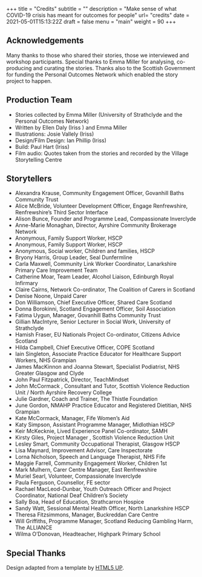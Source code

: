 +++
title = "Credits"
subtitle = ""
description = "Make sense of what COVID-19 crisis has meant for outcomes for people"
url= "credits"
date = 2021-05-01T15:13:22Z
draft = false
menu = "main"
weight = 90
+++

## Acknowledgements

Many thanks to those who shared their stories, those we interviewed and workshop participants. Special thanks to Emma Miller for analysing, co-producing and curating the stories. Thanks also to the Scottish Government for funding the Personal Outcomes Network which enabled the story project to happen.

## Production Team

* Stories collected by Emma Miller (University of Strathclyde and the Personal Outcomes Network)
* Written by Ellen Daly (Iriss ) and Emma Miller
* Illustrations: Josie Vallely (Iriss)
* Design/Film Design: Ian Phillip (Iriss)
* Build: Paul Hart (Iriss)
* Film audio: Quotes taken from the stories and recorded by the Village Storytelling Centre

## Storytellers

* Alexandra Krause, Community Engagement Officer, Govanhill Baths Community Trust
* Alice McBride, Volunteer Development Officer, Engage Renfrewshire,  Renfrewshire’s Third Sector Interface
* Alison Bunce, Founder and Programme Lead, Compassionate Inverclyde
* Anne-Marie Monaghan, Director, Ayrshire Community Brokerage Network
* Anonymous, Family Support Worker, HSCP
* Anonymous, Family Support Worker, HSCP
* Anonymous, Social worker,  Children and families, HSCP
* Bryony Harris, Group Leader, Seal Dunfermline
* Carla Maxwell, Community Link Worker Coordinator, Lanarkshire Primary Care Improvement Team
* Catherine Moar, Team Leader, Alcohol Liaison,  Edinburgh Royal Infirmary
* Claire Cairns, Network Co-ordinator, The Coalition of Carers in Scotland
* Denise Noone, Unpaid Carer
* Don Williamson, Chief Executive Officer, Shared Care Scotland
* Donna Borokinni, Scotland Engagement Officer, Soil Association
* Fatima Uygun, Manager, Govanhill Baths Community Trust
* Gillian MacIntyre, Senior Lecturer in Social Work, University of Strathclyde
* Hamish Fraser, EU Nationals Project Co-ordinator, Citizens Advice Scotland
* Hilda Campbell, Chief Executive Officer, COPE Scotland
* Iain Singleton, Associate Practice Educator for Healthcare Support Workers, NHS Grampian
* James MacKinnon and Joanna Stewart, Specialist Podiatrist, NHS Greater Glasgow and Clyde
* John Paul Fitzpatrick, Director, TeachMindset
* John McCormack , Consultant and Tutor, Scottish Violence Reduction Unit / North Ayrshire Recovery College
* Julie Gardner, Coach and Trainer, The Thistle Foundation
* June Gordon, NMAHP Practice Educator and Registered Dietitian, NHS Grampian
* Kate McCormack, Manager, Fife Women’s Aid
* Katy Simpson, Assistant Programme Manager, Midlothian HSCP
* Keir McKecknie, Lived Experience Panel Co-ordinator, SAMH
* Kirsty Giles, Project Manager , Scottish Violence Reduction Unit
* Lesley Smart, Community Occupational Therapist, Glasgow HSCP
* Lisa Maynard, Improvement Advisor, Care Inspectorate
* Lorna Nicholson, Speech and Language Therapist, NHS Fife
* Maggie Farrell, Community Engagement Worker, Children 1st
* Mark Mulhern, Carer Centre Manager, East Renfrewshire
* Muriel Searl, Volunteer, Compassionate Inverclyde
* Paula Ferguson, Counsellor, FE sector
* Rachael MacLeod-Dunbar, Youth Outreach Officer and Project Coordinator, National Deaf Children’s Society
* Sally Boa, Head of Education, Strathcarron Hospice
* Sandy Watt, Sessional Mental Health Officer, North Lanarkshire HSCP
* Theresa Fitzsimmons, Manager, Buckreddan Care Centre
* Will Griffiths, Programme Manager, Scotland Reducing Gambling Harm,  The ALLIANCE
* Wilma O’Donovan, Headteacher, Highpark Primary School

## Special Thanks

Design adapted from a template by [HTML5 UP](https://html5up.net/).
